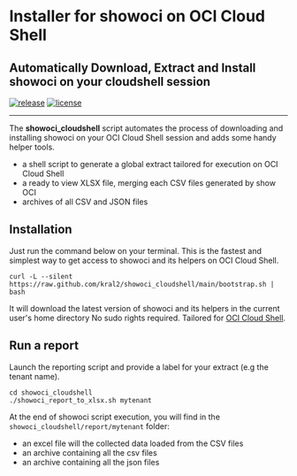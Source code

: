 # Installer for showoci on OCI Cloud Shell

## Automatically Download, Extract and Install showoci on your cloudshell session

[![release](https://img.shields.io/github/v/release/kral2/showoci_cloudshell?colorB=2067b8)](https://github.com/kral2/)
[![license](https://img.shields.io/github/license/kral2/showoci_cloudshell?colorB=2067b8)](https://github.com/kral2/showoci_cloudshell)

---

The **showoci_cloudshell** script automates the process of downloading and installing showoci on your OCI Cloud Shell session and adds some handy helper tools.

- a shell script to generate a global extract tailored for execution on OCI Cloud Shell
- a ready to view XLSX file, merging each CSV files generated by show OCI
- archives of all CSV and JSON files

## Installation

Just run the command below on your terminal. This is the fastest and simplest way to get access to showoci and its helpers on OCI Cloud Shell.

``` shell
curl -L --silent https://raw.github.com/kral2/showoci_cloudshell/main/bootstrap.sh | bash
```

It will download the latest version of showoci and its helpers in the current user's home directory No sudo rights required. Tailored for [OCI Cloud Shell](https://docs.oracle.com/en-us/iaas/Content/API/Concepts/cloudshellintro.htm).

## Run a report

Launch the reporting script and provide a label for your extract (e.g the tenant name).

``` shell
cd showoci_cloudshell
./showoci_report_to_xlsx.sh mytenant
```

At the end of showoci script execution, you will find in the `showoci_cloudshell/report/mytenant` folder:

- an excel file will the collected data loaded from the CSV files
- an archive containing all the csv files
- an archive containing all the json files
